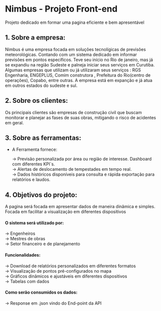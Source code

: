 # Nimbus - Projeto Front-end
Projeto dedicado em formar uma pagina eficiente e bem apresentável

## 1. Sobre a empresa:
Nimbus é uma empresa focada em soluções tecnolígicas de previsões meteorológicas.
Contando com um sistema dedicado em informar previsões em pontos específicos.
Teve seu início no Rio de janeiro, mas já se expandiu na região Sudeste e palneja iniciar seus serviços em Curutiba.
Algumas empresas que utilizam ou já utilizaram seus serviços : RGS Engenharia, ENGEPLUS, Comim construtora , Prefeitura do Rio(centro de operações), Copabo, entre outras.
A empresa está em expanção e já atua em outros estados do sudeste e sul.

## 2. Sobre os clientes:
Os principais clientes são empresas de construção civil que buscam monitorar e planejar as fases de suas obras, mitigando o risco de acidentes em geral.

## 3. Sobre as ferramentas:
  - A Ferramenta fornece:  

    -> Previsão personalizada por área ou região de interesse. Dashboard com diferentes KPI`s.  
    -> Alertas de deslocamento de tempestades em tempo real.  
    -> Dados históricos disponíveis para consulta e rápida exportação para relatórios e laudos.  

## 4. Objetivos do projeto:
A pagina será focada em apresentar dados de maneira dinâmica e simples. Focada em facilitar
a visualização em diferentes dispositivos 

#### O sistema será utilizado por:
  -> Engenheiros  
  -> Mestres de obras  
  -> Setor financeiro e de planejamento
  
#### Funcionalidades:
  -> Download de relatórios personalizados em diferentes formatos    
  -> Visualização de pontos pré-configurados no mapa  
  -> Gráficos dinâmicos e ajustáveis em diferentes dispositivos  
  -> Tabelas com dados  
  

#### Como serão consumidos os dados:
  -> Response em .json vindo do End-point da API  
  


